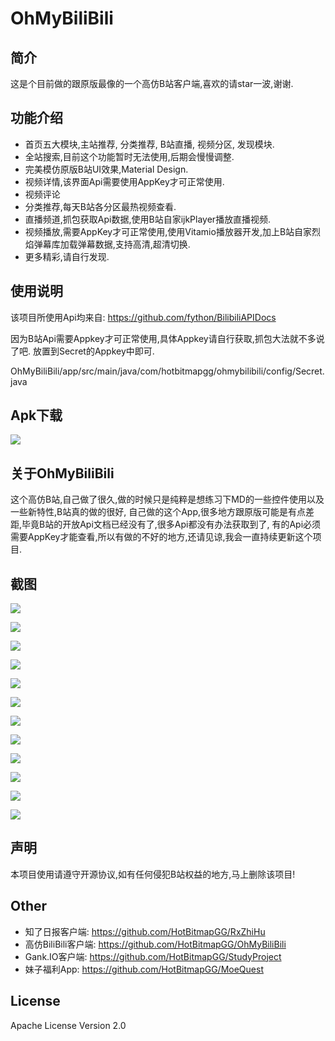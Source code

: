 # OhMyBiliBili

## 简介

这是个目前做的跟原版最像的一个高仿B站客户端,喜欢的请star一波,谢谢.

## 功能介绍

* 首页五大模块,主站推荐, 分类推荐, B站直播, 视频分区, 发现模块.
* 全站搜索,目前这个功能暂时无法使用,后期会慢慢调整.
* 完美模仿原版B站UI效果,Material Design.
* 视频详情,该界面Api需要使用AppKey才可正常使用.
* 视频评论
* 分类推荐,每天B站各分区最热视频查看.
* 直播频道,抓包获取Api数据,使用B站自家ijkPlayer播放直播视频.
* 视频播放,需要AppKey才可正常使用,使用Vitamio播放器开发,加上B站自家烈焰弹幕库加载弹幕数据,支持高清,超清切换.
* 更多精彩,请自行发现.


## 使用说明
该项目所使用Api均来自:
https://github.com/fython/BilibiliAPIDocs

因为B站Api需要Appkey才可正常使用,具体Appkey请自行获取,抓包大法就不多说了吧.
放置到Secret的Appkey中即可.
</p>OhMyBiliBili/app/src/main/java/com/hotbitmapgg/ohmybilibili/config/Secret.java

## Apk下载
![](https://github.com/HotBitmapGG/OhMyBiliBili/blob/OhMyBiliBili/bilibiliPic/bilibili.png?raw=true)


## 关于OhMyBiliBili

这个高仿B站,自己做了很久,做的时候只是纯粹是想练习下MD的一些控件使用以及一些新特性,B站真的做的很好,
自己做的这个App,很多地方跟原版可能是有点差距,毕竟B站的开放Api文档已经没有了,很多Api都没有办法获取到了,
有的Api必须需要AppKey才能查看,所以有做的不好的地方,还请见谅,我会一直持续更新这个项目.



## 截图

![](https://github.com/HotBitmapGG/OhMyBiliBili/blob/OhMyBiliBili/bilibiliPic/01.jpg?raw=true)

![](https://github.com/HotBitmapGG/OhMyBiliBili/blob/OhMyBiliBili/bilibiliPic/02.jpg?raw=true)

![](https://github.com/HotBitmapGG/OhMyBiliBili/blob/OhMyBiliBili/bilibiliPic/03.jpg?raw=true)

![](https://github.com/HotBitmapGG/OhMyBiliBili/blob/OhMyBiliBili/bilibiliPic/04.jpg?raw=true)

![](https://github.com/HotBitmapGG/OhMyBiliBili/blob/OhMyBiliBili/bilibiliPic/05.jpg?raw=true)

![](https://github.com/HotBitmapGG/OhMyBiliBili/blob/OhMyBiliBili/bilibiliPic/06.jpg?raw=true)

![](https://github.com/HotBitmapGG/OhMyBiliBili/blob/OhMyBiliBili/bilibiliPic/07.jpg?raw=true)

![](https://github.com/HotBitmapGG/OhMyBiliBili/blob/OhMyBiliBili/bilibiliPic/08.jpg?raw=true)

![](https://github.com/HotBitmapGG/OhMyBiliBili/blob/OhMyBiliBili/bilibiliPic/09.jpg?raw=true)

![](https://github.com/HotBitmapGG/OhMyBiliBili/blob/OhMyBiliBili/bilibiliPic/10.jpg?raw=true)

![](https://github.com/HotBitmapGG/OhMyBiliBili/blob/OhMyBiliBili/bilibiliPic/11.jpg?raw=true)

![](https://github.com/HotBitmapGG/OhMyBiliBili/blob/OhMyBiliBili/bilibiliPic/12.jpg?raw=true)

## 声明
本项目使用请遵守开源协议,如有任何侵犯B站权益的地方,马上删除该项目!


## Other

* 知了日报客户端: https://github.com/HotBitmapGG/RxZhiHu
* 高仿BiliBili客户端: https://github.com/HotBitmapGG/OhMyBiliBili
* Gank.IO客户端: https://github.com/HotBitmapGG/StudyProject
* 妹子福利App: https://github.com/HotBitmapGG/MoeQuest

## License

Apache License Version 2.0





